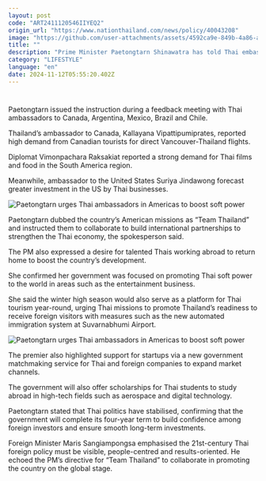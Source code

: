 ```yaml
---
layout: post
code: "ART2411120546IIYEQ2"
origin_url: "https://www.nationthailand.com/news/policy/40043208"
image: "https://github.com/user-attachments/assets/4592ca9e-849b-4a86-a716-e5fa1b9a87b2"
title: ""
description: "Prime Minister Paetongtarn Shinawatra has told Thai embassies in the Americas to boost the country’s soft-power reach, government spokesperson Jirayu Huangsap said on Monday."
category: "LIFESTYLE"
language: "en"
date: 2024-11-12T05:55:20.402Z
---
```


# 









Paetongtarn issued the instruction during a feedback meeting with Thai ambassadors to Canada, Argentina, Mexico, Brazil and Chile.

Thailand’s ambassador to Canada, Kallayana Vipattipumiprates, reported high demand from Canadian tourists for direct Vancouver-Thailand flights.

Diplomat Vimonpachara Raksakiat reported a strong demand for Thai films and food in the South America region.

Meanwhile, ambassador to the United States Suriya Jindawong forecast greater investment in the US by Thai businesses.

  ![Paetongtarn urges Thai ambassadors in Americas to boost soft power](https://github.com/user-attachments/assets/ba83dfdf-feeb-45cd-8962-630a6b80731d)

Paetongtarn dubbed the country’s American missions as “Team Thailand” and instructed them to collaborate to build international partnerships to strengthen the Thai economy, the spokesperson said.

The PM also expressed a desire for talented Thais working abroad to return home to boost the country’s development.

She confirmed her government was focused on promoting Thai soft power to the world in areas such as the entertainment business.

She said the winter high season would also serve as a platform for Thai tourism year-round, urging Thai missions to promote Thailand’s readiness to receive foreign visitors with measures such as the new automated immigration system at Suvarnabhumi Airport.

  ![Paetongtarn urges Thai ambassadors in Americas to boost soft power](https://github.com/user-attachments/assets/b6774402-4a1b-4eed-ad08-d6218fa053ae)

The premier also highlighted support for startups via a new government matchmaking service for Thai and foreign companies to expand market channels.

The government will also offer scholarships for Thai students to study abroad in high-tech fields such as aerospace and digital technology.

Paetongtarn stated that Thai politics have stabilised, confirming that the government will complete its four-year term to build confidence among foreign investors and ensure smooth long-term investments.

Foreign Minister Maris Sangiampongsa emphasised the 21st-century Thai foreign policy must be visible, people-centred and results-oriented. He echoed the PM’s directive for “Team Thailand” to collaborate in promoting the country on the global stage.

